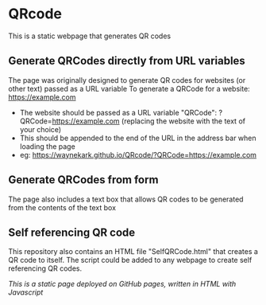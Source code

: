 # QRcode
This is a static webpage that generates QR codes

## Generate QRCodes directly from URL variables
The page was originally designed to generate QR codes for websites (or other text) passed as a URL variable
To generate a QRCode for a website: https://example.com
* The website should be passed as a URL variable "QRCode": ?QRCode=https://example.com (replacing the website with the text of your choice)
* This should be appended to the end of the URL in the address bar when loading the page
* eg: https://waynekark.github.io/QRcode/?QRCode=https://example.com

## Generate QRCodes from form
The page also includes a text box that allows QR codes to be generated from the contents of the text box

## Self referencing QR code
This repository also contains an HTML file "SelfQRCode.html" that creates a QR code to itself. The script could be added to any webpage to create self referencing QR codes.

_This is a static page deployed on GitHub pages, written in HTML with Javascript_
